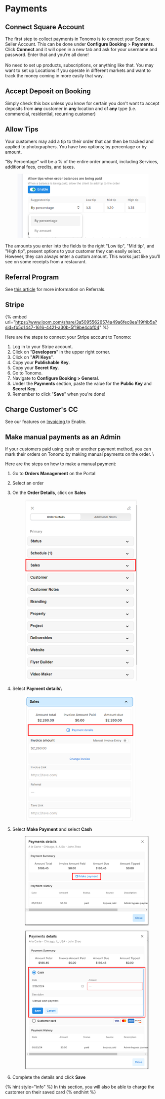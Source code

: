 # Payments

## Connect Square Account

The first step to collect payments in Tonomo is to connect your Square Seller Account. This can be done under **Configure Booking** > **Payments**. Click **Connect** and it will open in a new tab and ask for your username and password. Enter that and you're all done!\
\
No need to set up products, subscriptions, or anything like that. You may want to set up Locations if you operate in different markets and want to track the money coming in more easily that way.

## Accept Deposit on Booking

Simply check this box unless you know for certain you don't want to accept deposits from **any** customer in **any** location and of **any** type (i.e. commercial, residential, recurring customer)

## Allow Tips

Your customers may add a tip to their order that can then be tracked and applied to photographers. You have two options; by percentage or by amount.

"By Percentage" will be a % of the entire order amount, including Services, additional fees, credits, and taxes.

<figure><img src="../.gitbook/assets/image (75).png" alt=""><figcaption></figcaption></figure>

The amounts you enter into the fields to the right "Low tip", "Mid tip", and "High tip", present options to your customer they can easily select. However, they can always enter a custom amount. This works just like you'll see on some receipts from a restaurant.

## Referral Program

See [this article](payments.md#referral-program) for more information on Referrals.

## Stripe

{% embed url="https://www.loom.com/share/3a50955626574a49a6fec8ea119f4b5a?sid=fb5d1447-1616-4421-a30b-5f19be4cbf04" %}

Here are the steps to connect your Stripe account to Tonomo:

1. Log in to your Stripe account.
2. Click on "**Developers**" in the upper right corner.
3. Click on "**API Keys**".
4. Copy your **Publishable Key**.&#x20;
5. Copy your **Secret Key**.
6. Go to Tonomo.
7. Navigate to **Configure Booking > General**.
8. Under the **Payments** section, paste the value for the **Public Key** and **Secret Key**.
9. Remember to click "**Save**" when you're done!

## Charge Customer's CC

See our features on [Invoicing ](https://docs.getautonomo.com/services-and-packages/booking-flows#payment-settings)to Enable.



## Make manual payments as an Admin

If your customers paid using cash or another payment method, you can mark their orders on Tonomo by making manual payments on the order. \


Here are the steps on how to make a manual payment:

1. &#x20;Go to **Orders Management** on the Portal
2. Select an order
3.  On the **Order Details**, click on **Sales**

    <div align="left">

    <figure><img src="../.gitbook/assets/image (179) (1).png" alt="" width="363"><figcaption></figcaption></figure>

    </div>
4.  Select **Payment details**\


    <div align="left">

    <figure><img src="../.gitbook/assets/image (183) (1).png" alt="" width="357"><figcaption></figcaption></figure>

    </div>
5.  Select **Make Payment** and select **Cash**

    <div align="left">

    <figure><img src="../.gitbook/assets/image (184) (1).png" alt="" width="484"><figcaption></figcaption></figure>

    </div>

    <div align="left">

    <figure><img src="../.gitbook/assets/image (186) (1).png" alt="" width="488"><figcaption></figcaption></figure>

    </div>
6. Complete the details and click **Save**

{% hint style="info" %}
In this section, you will also be able to charge the customer on their saved card
{% endhint %}
